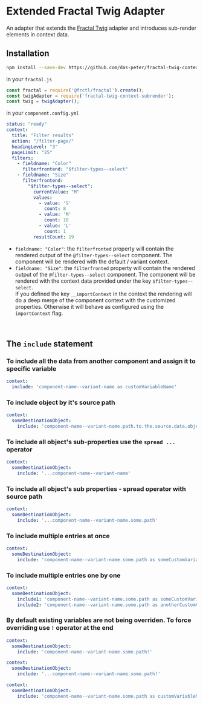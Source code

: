 # Extended Fractal Twig Adapter

An adapter that extends the [Fractal Twig](https://github.com/frctl/twig) adapter and introduces sub-render elements in 
context data.

## Installation

```bash
npm install --save-dev https://github.com/das-peter/fractal-twig-context-subrender.git
```

in your `fractal.js`

```js
const fractal = require('@frctl/fractal').create();
const twigAdapter = require('fractal-twig-context-subrender');
const twig = twigAdapter();
```

in your `component.config.yml`

```yaml
status: "ready"
context:
  title: "Filter results"
  action: "/filter-page/"
  headingLevel: "3"
  pageLimit: "25"
  filters:
    - fieldname: "Color"
      filterfrontend: "$filter-types--select"
    - fieldname: "Size"
      filterfrontend:
        "$filter-types--select":
          currentValue: "M"
          values:
            - value: 'S'
              count: 8
            - value: 'M'
              count: 10
            - value: 'L'
              count: 1
          resultCount: 19
```

* `fieldname: "Color"`: the `filterfronted` property will contain the rendered output of the `@filter-types--select` component. 
The component will be rendered with the default / variant context.
* `fieldname: "Size"`: the `filterfronted` property will contain the rendered output of the `@filter-types--select` component. 
The component will be rendered with the context data provided under the key `$filter-types--select`.\
If you defined the key `__importContext` in the context the rendering will do a deep merge of the component context 
with the customized properties. Otherwise it will behave as configured using the `importContext` flag.

<br/>

## The `include` statement 

### To include all the data from another component and assign it to specific variable

```yaml
context: 
  include: 'component-name--variant-name as customVariableName'   
```

### To include object by it's source path

```yaml
context: 
  someDestinationObject:
    include: 'component-name--variant-name.path.to.the.source.data.object'   
```

### To include all object's sub-properties use the `spread ... ` operator

```yaml
context: 
  someDestinationObject:
    include: '...component-name--variant-name'   
```

### To include all object's sub properties - spread operator with source path

```yaml
context: 
  someDestinationObject:
    include: '...component-name--variant-name.some.path'   
```

### To include multiple entries at once

```yaml
context: 
  someDestinationObject:
    include: 'component-name--variant-name.some.path as someCustomVariableName, component-name--variant-name.some.path as anotherCustomVariableName'   
```

### To include multiple entries one by one

```yaml
context: 
  someDestinationObject:
    include1: 'component-name--variant-name.some.path as someCustomVariableName'
    include2: 'component-name--variant-name.some.path as anotherCustomVariableName'  
```

### By default existing variables are not being overriden. To force overriding use `!` operator at the end

```yaml
context: 
  someDestinationObject:
    include: 'component-name--variant-name.some.path!'   
```

```yaml
context: 
  someDestinationObject:
    include: '...component-name--variant-name.some.path!'   
```

```yaml
context: 
  someDestinationObject:
    include: 'component-name--variant-name.some.path as customVariableName!'   
```
